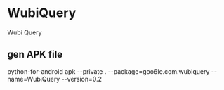 # WubiQuery
Wubi Query

## gen APK file
python-for-android apk --private . --package=goo6le.com.wubiquery --name=WubiQuery --version=0.2
